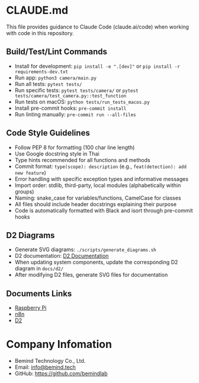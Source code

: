 # CLAUDE.md

This file provides guidance to Claude Code (claude.ai/code) when working with code in this repository.

## Build/Test/Lint Commands

- Install for development: `pip install -e ".[dev]"` or `pip install -r requirements-dev.txt`
- Run app: `python3 camera/main.py`
- Run all tests: `pytest tests/`
- Run specific tests: `pytest tests/camera/` or `pytest tests/camera/test_camera.py::test_function`
- Run tests on macOS: `python tests/run_tests_macos.py`
- Install pre-commit hooks: `pre-commit install`
- Run linting manually: `pre-commit run --all-files`

## Code Style Guidelines

- Follow PEP 8 for formatting (100 char line length)
- Use Google docstring style in Thai
- Type hints recommended for all functions and methods
- Commit format: `type(scope): description` (e.g., `feat(detection): add new feature`)
- Error handling with specific exception types and informative messages
- Import order: stdlib, third-party, local modules (alphabetically within groups)
- Naming: snake_case for variables/functions, CamelCase for classes
- All files should include header docstrings explaining their purpose
- Code is automatically formatted with Black and isort through pre-commit hooks

## D2 Diagrams

- Generate SVG diagrams: `./scripts/generate_diagrams.sh`
- D2 documentation: [D2 Documentation](https://d2lang.com/tour/intro)
- When updating system components, update the corresponding D2 diagram in `docs/d2/`
- After modifying D2 files, generate SVG files for documentation

## Documents Links

- [Raspberry Pi](https://www.raspberrypi.com/documentation/)
- [n8n](https://docs.n8n.io/)
- [D2](https://d2lang.com/)

# Company Infomation

- Bemind Technology Co., Ltd.
- Email: info@bemind.tech
- GitHub: https://github.com/bemindlab
